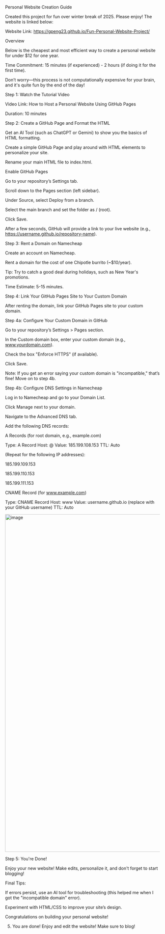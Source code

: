 Personal Website Creation Guide

Created this project for fun over winter break of 2025. Please enjoy! The website is linked below:

Website Link: https://gpeng23.github.io/Fun-Personal-Website-Project/

Overview

Below is the cheapest and most efficient way to create a personal website for under $12 for one year.

Time Commitment: 15 minutes (if experienced) - 2 hours (if doing it for the first time).

Don’t worry—this process is not computationally expensive for your brain, and it's quite fun by the end of the day!

Step 1: Watch the Tutorial Video

Video Link: How to Host a Personal Website Using GitHub Pages

Duration: 10 minutes

Step 2: Create a GitHub Page and Format the HTML

Get an AI Tool (such as ChatGPT or Gemini) to show you the basics of HTML formatting.

Create a simple GitHub Page and play around with HTML elements to personalize your site.

Rename your main HTML file to index.html.

Enable GitHub Pages

Go to your repository’s Settings tab.

Scroll down to the Pages section (left sidebar).

Under Source, select Deploy from a branch.

Select the main branch and set the folder as / (root).

Click Save.

After a few seconds, GitHub will provide a link to your live website (e.g., https://username.github.io/repository-name).

Step 3: Rent a Domain on Namecheap

Create an account on Namecheap.

Rent a domain for the cost of one Chipotle burrito (~$10/year).

Tip: Try to catch a good deal during holidays, such as New Year's promotions.

Time Estimate: 5-15 minutes.

Step 4: Link Your GitHub Pages Site to Your Custom Domain

After renting the domain, link your GitHub Pages site to your custom domain.

Step 4a: Configure Your Custom Domain in GitHub

Go to your repository’s Settings > Pages section.

In the Custom domain box, enter your custom domain (e.g., www.yourdomain.com).

Check the box "Enforce HTTPS" (if available).

Click Save.

Note: If you get an error saying your custom domain is "incompatible," that’s fine! Move on to step 4b.

Step 4b: Configure DNS Settings in Namecheap

Log in to Namecheap and go to your Domain List.

Click Manage next to your domain.

Navigate to the Advanced DNS tab.

Add the following DNS records:

A Records (for root domain, e.g., example.com)

Type: A Record
Host: @
Value: 185.199.108.153
TTL: Auto

(Repeat for the following IP addresses):

185.199.109.153

185.199.110.153

185.199.111.153

CNAME Record (for www.example.com)

Type: CNAME Record
Host: www
Value: username.github.io (replace with your GitHub username)
TTL: Auto

<img width="1100" alt="image" src="https://github.com/user-attachments/assets/ae668357-8da9-454a-9b72-c1f352dc4492" />


Step 5: You're Done!

Enjoy your new website! Make edits, personalize it, and don't forget to start blogging!



Final Tips:

If errors persist, use an AI tool for troubleshooting (this helped me when I got the "incompatible domain" error).

Experiment with HTML/CSS to improve your site’s design.

Congratulations on building your personal website!




5) You are done! Enjoy and edit the website! Make sure to blog!


